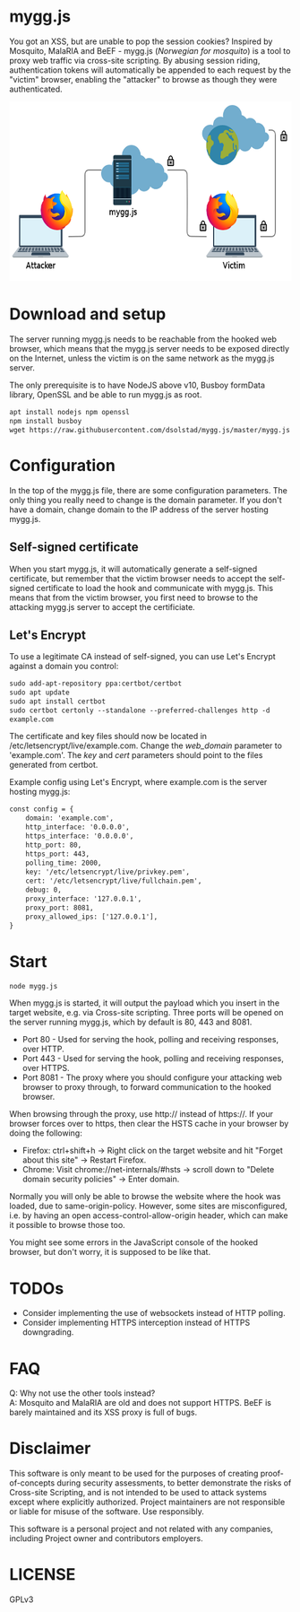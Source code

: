 # mygg.js
You got an XSS, but are unable to pop the session cookies? Inspired by Mosquito, MalaRIA and BeEF - mygg.js (*Norwegian for mosquito*) is a tool to proxy web traffic via cross-site scripting. By abusing session riding, authentication tokens will automatically be appended to each request by the "victim" browser, enabling the "attacker" to browse as though they were authenticated.

<img src="https://github.com/dsolstad/mygg.js/blob/master/diagram.png" alt="drawing" width="698" height="320"/>

# Download and setup

The server running mygg.js needs to be reachable from the hooked web browser, which means that the mygg.js server needs to be exposed directly on the Internet, unless the victim is on the same network as the mygg.js server.
 
The only prerequisite is to have NodeJS above v10, Busboy formData library, OpenSSL and be able to run mygg.js as root.

```
apt install nodejs npm openssl
npm install busboy
wget https://raw.githubusercontent.com/dsolstad/mygg.js/master/mygg.js
```

# Configuration
In the top of the mygg.js file, there are some configuration parameters. The only thing you really need to change is the domain parameter. If you don't have a domain, change domain to the IP address of the server hosting mygg.js.

## Self-signed certificate
When you start mygg.js, it will automatically generate a self-signed certificate, but remember that the victim browser needs to accept the self-signed certificate to load the hook and communicate with mygg.js. This means that from the victim browser, you first need to browse to the attacking mygg.js server to accept the certificiate. 

## Let's Encrypt
To use a legitimate CA instead of self-signed, you can use Let's Encrypt against a domain you control:
```
sudo add-apt-repository ppa:certbot/certbot
sudo apt update
sudo apt install certbot
sudo certbot certonly --standalone --preferred-challenges http -d example.com
```
The certificate and key files should now be located in /etc/letsencrypt/live/example.com. Change the *web_domain* parameter to 'example.com'. The *key* and *cert* parameters should point to the files generated from certbot.

Example config using Let's Encrypt, where example.com is the server hosting mygg.js:
```
const config = {
    domain: 'example.com',
    http_interface: '0.0.0.0',
    https_interface: '0.0.0.0',
    http_port: 80,
    https_port: 443,
    polling_time: 2000,
    key: '/etc/letsencrypt/live/privkey.pem',
    cert: '/etc/letsencrypt/live/fullchain.pem',
    debug: 0,
    proxy_interface: '127.0.0.1',
    proxy_port: 8081,
    proxy_allowed_ips: ['127.0.0.1'],
}
```
  
# Start
```
node mygg.js
```
When mygg.js is started, it will output the payload which you insert in the target website, e.g. via Cross-site scripting.
Three ports will be opened on the server running mygg.js, which by default is 80, 443 and 8081. 

+ Port 80 - Used for serving the hook, polling and receiving responses, over HTTP.
+ Port 443 - Used for serving the hook, polling and receiving responses, over HTTPS. 
+ Port 8081 - The proxy where you should configure your attacking web browser to proxy through, to forward communication to the hooked browser.
  
When browsing through the proxy, use http:// instead of https://. If your browser forces over to https, then clear the HSTS cache in your browser by doing the following:
  
+ Firefox: ctrl+shift+h -> Right click on the target website and hit "Forget about this site" -> Restart Firefox.  
+ Chrome: Visit chrome://net-internals/#hsts -> scroll down to "Delete domain security policies" -> Enter domain.

Normally you will only be able to browse the website where the hook was loaded, due to same-origin-policy. However, some sites are misconfigured, i.e. by having an open access-control-allow-origin header, which can make it possible to browse those too.
  
You might see some errors in the JavaScript console of the hooked browser, but don't worry, it is supposed to be like that.

# TODOs

* Consider implementing the use of websockets instead of HTTP polling.
* Consider implementing HTTPS interception instead of HTTPS downgrading.

# FAQ
Q: Why not use the other tools instead?  
A: Mosquito and MalaRIA are old and does not support HTTPS. BeEF is barely maintained and its XSS proxy is full of bugs. 

# Disclaimer 
This software is only meant to be used for the purposes of creating proof-of-concepts during security assessments, to better demonstrate the risks of Cross-site Scripting, and is not intended to be used to attack systems except where explicitly authorized. Project maintainers are not responsible or liable for misuse of the software. Use responsibly.
  
This software is a personal project and not related with any companies, including Project owner and contributors employers.

# LICENSE
  
GPLv3
